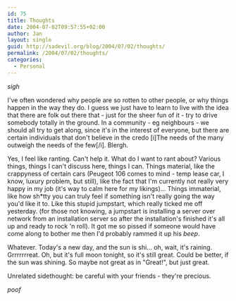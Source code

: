 ```yaml
---
id: 75
title: Thoughts
date: 2004-07-02T09:57:55+02:00
author: Jan
layout: single
guid: http://sadevil.org/blog/2004/07/02/thoughts/
permalink: /2004/07/02/thoughts/
categories:
  - Personal
---
```

*sigh*

I've often wondered why people are so rotten to other people, or why things happen in the way they do. I guess we just have to learn to live with the idea that there are folk out there that - just for the sheer fun of it - try to drive somebody totally in the ground. In a community - eg neighbours - we should all try to get along, since it's in the interest of everyone, but there are certain individuals that don't believe in the credo [i]The needs of the many outweigh the needs of the few[/i]. Blergh.

Yes, I feel like ranting. Can't help it. What do I want to rant about? Various things, things I can't discuss here, things I can. Things material, like the crappyness of certain cars (Peugeot 106 comes to mind - temp lease car, I know, luxury problem, but still), like the fact that I'm currently not really very happy in my job (it's way to calm here for my likings)... Things immaterial, like how sh*tty you can truly feel if something isn't really going the way you'd like it to. Like this stupid jumpstart, which really ticked me off yesterday. (for those not knowing, a jumpstart is installing a server over network from an installation server so after the installation's finished it's all up and ready to rock 'n roll). It got me so pissed if someone would have come along to bother me then I'd probably rammed it up his *beep*.

Whatever. Today's a new day, and the sun is shi... oh, wait, it's raining. Grrrrrrreat. Oh, but it's full moon tonight, so it's still great. Could be better, if the sun was shining. So maybe not great as in "Great!", but just great.

Unrelated sidethought: be careful with your friends - they're precious.

*poof*